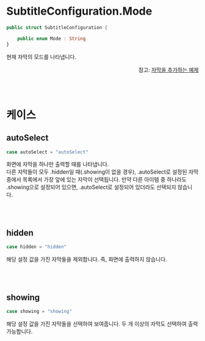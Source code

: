 # SubtitleConfiguration.Mode

```swift
public struct SubtitleConfiguration {

    public enum Mode : String
}
```
현재 자막의 모드를 나타냅니다.
<div align="right">
참고: <a href="../../how-to-use/home.md#자막을-추가하는-예제">자막을 추가하는 예제</a>
</div>

<br><br>
# 케이스

## autoSelect

```swift
case autoSelect = "autoSelect"
```

화면에 자막을 하나만 출력할 때를 나타냅니다.<br>
다른 자막들이 모두 .hidden일 때(.showing이 없을 경우), .autoSelect로 설정된 자막 중에서 목록에서 가장 앞에 있는 자막이 선택됩니다.
만약 다른 아이템 중 하나라도 .showing으로 설정되어 있으면, .autoSelect로 설정되어 있더라도 선택되지 않습니다.

<br><br>
## hidden

```swift
case hidden = "hidden"
```

해당 설정 값을 가진 자막들을 제외합니다. 즉, 화면에 출력하지 않습니다.

<br><br>
## showing

```swift
case showing = "showing"
```

해당 설정 값을 가진 자막들을 선택하여 보여줍니다. 두 개 이상의 자막도 선택하여 출력가능합니다.